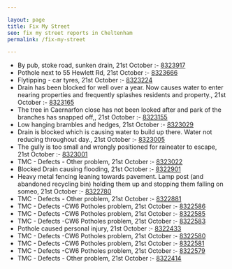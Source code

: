 ```yaml
---

layout: page
title: Fix My Street
seo: fix my street reports in Cheltenham
permalink: /fix-my-street

---
```


<!-- fix_marker starts -->

- By pub, stoke road, sunken drain, 21st October :- [8323917](https://www.fixmystreet.com/report/8323917)
- Pothole next to 55 Hewlett Rd, 21st October :- [8323666](https://www.fixmystreet.com/report/8323666)
- Flytipping - car tyres, 21st October :- [8323224](https://www.fixmystreet.com/report/8323224)
- Drain has been blocked for well over a year. Now causes water to enter nearing properties and frequently splashes residents and property., 21st October :- [8323165](https://www.fixmystreet.com/report/8323165)
- The tree in Caernarfon close has not been looked after and park of the branches has snapped off,, 21st October :- [8323155](https://www.fixmystreet.com/report/8323155)
- Low hanging brambles and hedges, 21st October :- [8323029](https://www.fixmystreet.com/report/8323029)
- Drain is blocked which is causing water to build up there. Water not reducing throughout day., 21st October :- [8323005](https://www.fixmystreet.com/report/8323005)
- The gully is too small and wrongly positioned for raineater to escape, 21st October :- [8323001](https://www.fixmystreet.com/report/8323001)
- TMC - Defects - Other problem, 21st October :- [8323022](https://www.fixmystreet.com/report/8323022)
- Blocked Drain causing flooding, 21st October :- [8322901](https://www.fixmystreet.com/report/8322901)
- Heavy metal fencing leaning towards pavement. Lamp post (and abandoned recycling bin) holding them up and stopping them falling on someo, 21st October :- [8322780](https://www.fixmystreet.com/report/8322780)
- TMC - Defects - Other problem, 21st October :- [8322881](https://www.fixmystreet.com/report/8322881)
- TMC - Defects -CW6 Potholes  problem, 21st October :- [8322586](https://www.fixmystreet.com/report/8322586)
- TMC - Defects -CW6 Potholes  problem, 21st October :- [8322585](https://www.fixmystreet.com/report/8322585)
- TMC - Defects -CW6 Potholes  problem, 21st October :- [8322583](https://www.fixmystreet.com/report/8322583)
- Pothole caused personal injury, 21st October :- [8322433](https://www.fixmystreet.com/report/8322433)
- TMC - Defects -CW6 Potholes  problem, 21st October :- [8322580](https://www.fixmystreet.com/report/8322580)
- TMC - Defects -CW6 Potholes  problem, 21st October :- [8322581](https://www.fixmystreet.com/report/8322581)
- TMC - Defects -CW6 Potholes  problem, 21st October :- [8322579](https://www.fixmystreet.com/report/8322579)
- TMC - Defects - Other problem, 21st October :- [8322414](https://www.fixmystreet.com/report/8322414)

<!-- fix_marker ends -->